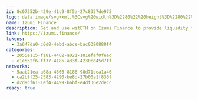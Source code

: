```yaml
---
id: 8c07252b-429e-41c9-8f5a-27c8357de975
logo: data:image/svg+xml,%3Csvg%20width%3D%2280%22%20height%3D%2280%22%20viewBox%3D%220%200%2080%2080%22%20fill%3D%22none%22%20xmlns%3D%22http%3A%2F%2Fwww.w3.org%2F2000%2Fsvg%22%3E%0A%3Cg%20opacity%3D%220.8%22%20filter%3D%22url(%23filter0_f_4503_4178)%22%3E%0A%3Cpath%20d%3D%22M23.5566%2034.0068L36.4878%2015.3748L43.0229%2024.8298L36.3951%2034.2385H23.6957C23.6493%2034.2385%2023.6493%2034.2385%2023.603%2034.1922C23.5566%2034.1922%2023.5566%2034.1458%2023.5566%2034.1458C23.5566%2034.0995%2023.5566%2034.0995%2023.5566%2034.0531C23.5103%2034.0531%2023.5566%2034.0531%2023.5566%2034.0068Z%22%20fill%3D%22%237F48FD%22%2F%3E%0A%3Cpath%20d%3D%22M62.4429%2034.0068L49.5117%2015.3748L43.0229%2024.8298L49.6044%2034.2849H62.3038C62.3502%2034.2849%2062.3502%2034.2849%2062.3965%2034.2385C62.4429%2034.2385%2062.4429%2034.1922%2062.4429%2034.1922C62.4429%2034.1458%2062.4429%2034.1458%2062.4429%2034.0995C62.4892%2034.0531%2062.4429%2034.0531%2062.4429%2034.0068Z%22%20fill%3D%22%237F48FD%22%2F%3E%0A%3Cpath%20d%3D%22M62.6745%2036.6958C62.7209%2039.2913%2062.211%2041.8868%2061.2377%2044.2969C60.2644%2046.707%2058.8276%2048.9318%2056.9737%2050.7857C55.1198%2052.6396%2052.9414%2054.1228%2050.5776%2055.0961C48.2139%2056.0694%2045.6183%2056.6256%2042.9765%2056.6256C40.381%2056.6256%2037.7855%2056.1157%2035.3754%2055.0961C32.9653%2054.0764%2030.7869%2052.6396%2028.9793%2050.7857C27.1717%2048.9318%2025.6886%2046.7534%2024.7153%2044.2969C23.7883%2041.8868%2023.2785%2039.2913%2023.3248%2036.6958H35.8389C35.8389%2037.6691%2035.9779%2038.5961%2036.3487%2039.4767C36.7195%2040.3573%2037.2293%2041.1916%2037.8782%2041.8405C38.5271%2042.5357%2039.3613%2043.0455%2040.2419%2043.4163C41.1226%2043.7871%2042.0495%2043.9725%2043.0228%2043.9725C43.9962%2043.9725%2044.9231%2043.7871%2045.8037%2043.4163C46.6844%2043.0455%2047.4723%2042.4893%2048.1675%2041.8405C48.8164%2041.1452%2049.3726%2040.3573%2049.697%2039.4767C50.0678%2038.5961%2050.2068%2037.6228%2050.2068%2036.6958H62.6745Z%22%20fill%3D%22%230265FF%22%2F%3E%0A%3C%2Fg%3E%0A%3Cpath%20d%3D%22M20.5566%2038.0068L33.4878%2019.3748L40.0229%2028.8298L33.3951%2038.2385H20.6957C20.6493%2038.2385%2020.6493%2038.2385%2020.603%2038.1922C20.5566%2038.1922%2020.5566%2038.1458%2020.5566%2038.1458C20.5566%2038.0995%2020.5566%2038.0995%2020.5566%2038.0531C20.5103%2038.0531%2020.5566%2038.0531%2020.5566%2038.0068Z%22%20fill%3D%22%237F48FD%22%2F%3E%0A%3Cpath%20d%3D%22M59.4429%2038.0068L46.5117%2019.3748L40.0229%2028.8298L46.6044%2038.2849H59.3038C59.3502%2038.2849%2059.3502%2038.2849%2059.3965%2038.2385C59.4429%2038.2385%2059.4429%2038.1922%2059.4429%2038.1922C59.4429%2038.1458%2059.4429%2038.1458%2059.4429%2038.0995C59.4892%2038.0531%2059.4429%2038.0531%2059.4429%2038.0068Z%22%20fill%3D%22%237F48FD%22%2F%3E%0A%3Cpath%20d%3D%22M59.6745%2040.6958C59.7209%2043.2913%2059.211%2045.8868%2058.2377%2048.2969C57.2644%2050.707%2055.8276%2052.9318%2053.9737%2054.7857C52.1198%2056.6396%2049.9414%2058.1228%2047.5776%2059.0961C45.2139%2060.0694%2042.6183%2060.6256%2039.9765%2060.6256C37.381%2060.6256%2034.7855%2060.1157%2032.3754%2059.0961C29.9653%2058.0764%2027.7869%2056.6396%2025.9793%2054.7857C24.1717%2052.9318%2022.6886%2050.7534%2021.7153%2048.2969C20.7883%2045.8868%2020.2785%2043.2913%2020.3248%2040.6958H32.8389C32.8389%2041.6691%2032.9779%2042.5961%2033.3487%2043.4767C33.7195%2044.3573%2034.2293%2045.1916%2034.8782%2045.8405C35.5271%2046.5357%2036.3613%2047.0455%2037.2419%2047.4163C38.1226%2047.7871%2039.0495%2047.9725%2040.0228%2047.9725C40.9962%2047.9725%2041.9231%2047.7871%2042.8037%2047.4163C43.6844%2047.0455%2044.4723%2046.4893%2045.1675%2045.8405C45.8164%2045.1452%2046.3726%2044.3573%2046.697%2043.4767C47.0678%2042.5961%2047.2068%2041.6228%2047.2068%2040.6958H59.6745Z%22%20fill%3D%22%230265FF%22%2F%3E%0A%3Cdefs%3E%0A%3Cfilter%20id%3D%22filter0_f_4503_4178%22%20x%3D%2210.3219%22%20y%3D%222.37476%22%20width%3D%2265.3555%22%20height%3D%2267.2507%22%20filterUnits%3D%22userSpaceOnUse%22%20color-interpolation-filters%3D%22sRGB%22%3E%0A%3CfeFlood%20flood-opacity%3D%220%22%20result%3D%22BackgroundImageFix%22%2F%3E%0A%3CfeBlend%20mode%3D%22normal%22%20in%3D%22SourceGraphic%22%20in2%3D%22BackgroundImageFix%22%20result%3D%22shape%22%2F%3E%0A%3CfeGaussianBlur%20stdDeviation%3D%226.5%22%20result%3D%22effect1_foregroundBlur_4503_4178%22%2F%3E%0A%3C%2Ffilter%3E%0A%3C%2Fdefs%3E%0A%3C%2Fsvg%3E%0A
name: Izumi Finance
description: Get and use wstETH on Izumi Finance to provide liquidity for rewards.
link: https://izumi.finance/
tokens:
  - 3a647da0-c0d8-4ebd-abce-bac0390880f4
categories:
  - 2055e115-f181-4402-a021-181efaf0fead
  - e1e552f6-ff37-4185-a33f-4230cd45d7ff
networks:
  - 5aab21ea-a68a-4666-8188-98d71cea1a46
  - ca2bff25-2583-4290-be8d-27b00a1f836f
  - d2d9cf61-1ef4-4499-b6bf-e4df36e2decc
ready: true
---
```

